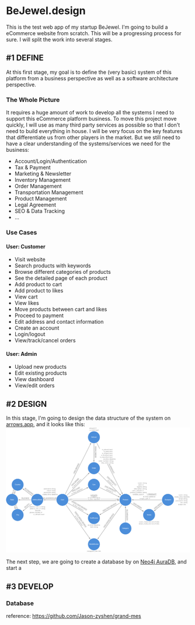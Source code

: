 # BeJewel.design

This is the test web app of my startup BeJewel. I'm going to build a eCommerce website from scratch. This will be a progressing process for sure. I will split the work into several stages.

## #1 DEFINE

At this first stage, my goal is to define the (very basic) system of this platform from a business perspective as well as a software architecture perspective.

### The Whole Picture

It requires a huge amount of work to develop all the systems I need to support this eCommerce platform business. To move this project move quickly, I will use as many third party services as possible so that I don't need to build everything in house. I will be very focus on the key features that differentiate us from other players in the market. But we still need to have a clear understanding of the systems/services we need for the business:

- Account/Login/Authentication
- Tax & Payment
- Marketing & Newsletter
- Inventory Management
- Order Management
- Transportation Management
- Product Management
- Legal Agreement
- SEO & Data Tracking
- ...

### Use Cases

#### User: Customer

- Visit website
- Search products with keywords
- Browse different categories of products
- See the detailed page of each product
- Add product to cart
- Add product to likes
- View cart
- View likes
- Move products between cart and likes
- Proceed to payment
- Edit address and contact information
- Create an account
- Login/logout
- View/track/cancel orders

#### User: Admin

- Upload new products
- Edit existing products
- View dashboard
- View/edit orders

## #2 DESIGN

In this stage, I'm going to design the data structure of the system on [arrows.app](https://arrows.app/#/googledrive/ids=1WEcj3gSbti6DKPE3BMByYuCvrk4o-wDN), and it looks like this:
![Data Structure](Data%20Structure.png)

The next step, we are going to create a database by on [Neo4j AuraDB](https://console.neo4j.io/), and start a 

## #3 DEVELOP

### Database

reference: https://github.com/Jason-zyshen/grand-mes
